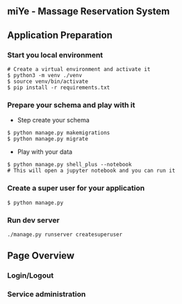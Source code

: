 ## miYe - Massage Reservation System

## Application Preparation

### Start you local environment

```shell
# Create a virtual environment and activate it
$ python3 -m venv ./venv
$ source venv/bin/activate
$ pip install -r requirements.txt
```

### Prepare your schema and play with it

* Step create your schema
```shell
$ python manage.py makemigrations
$ python manage.py migrate
```

* Play with your data
```shell
$ python manage.py shell_plus --notebook
# This will open a jupyter notebook and you can run it
```

### Create a super user for your application
```shell
$ python manage.py 

```

### Run dev server

```shell
./manage.py runserver createsuperuser
```

## Page Overview

### Login/Logout

### Service administration

